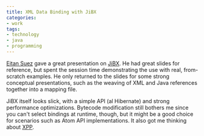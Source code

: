 ```yaml
---
title: XML Data Binding with JiBX
categories:
- work
tags:
- technology
- java
- programming
---
```


[Eitan Suez][1] gave a great presentation on [JiBX][2].  He had great slides for reference, but spent the session time demonstrating the use with real, from-scratch examples.  He only returned to the slides for some strong conceptual presentations, such as the weaving of XML and Java references together into a mapping file.

JiBX itself looks slick, with a simple API (al Hibernate) and strong performance optimizations.  Bytecode modification still bothers me since you can't select bindings at runtime, though, but it might be a good choice for scenarios such as Atom API implementations.  It also got me thinking about [XPP][3].

   [1]: http://u2d.com/
   [2]: http://www.jibx.org/
   [3]: http://www.xmlpull.org/

